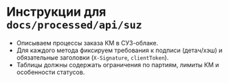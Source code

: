 # Инструкции для `docs/processed/api/suz`

- Описываем процессы заказа КМ в СУЗ-облаке.
- Для каждого метода фиксируем требования к подписи (детач/хэш) и обязательные заголовки (`X-Signature`, `clientToken`).
- Таблицы должны содержать ограничения по партиям, лимиты КМ и особенности статусов.
